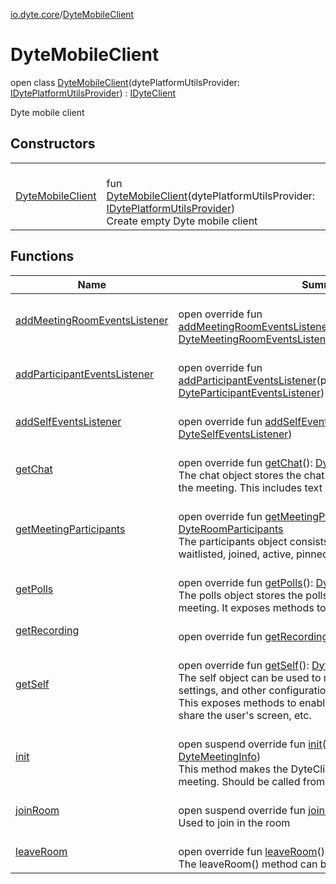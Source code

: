 [io.dyte.core](../index.md)/[DyteMobileClient](index.md)

# DyteMobileClient


open class [DyteMobileClient](index.md)(dytePlatformUtilsProvider: [IDytePlatformUtilsProvider](../../com.dyte.mobilecorekmm.platform/-i-dyte-platform-utils-provider/index.md)) : [IDyteClient](../-i-dyte-client/index.md)

Dyte mobile client

## Constructors

| | |
|---|---|
| [DyteMobileClient](-dyte-mobile-client.md) | <br/>fun [DyteMobileClient](-dyte-mobile-client.md)(dytePlatformUtilsProvider: [IDytePlatformUtilsProvider](../../com.dyte.mobilecorekmm.platform/-i-dyte-platform-utils-provider/index.md))<br/>Create empty Dyte mobile client |

## Functions

| Name | Summary |
|---|---|
| [addMeetingRoomEventsListener](add-meeting-room-events-listener.md) | <br/>open override fun [addMeetingRoomEventsListener](add-meeting-room-events-listener.md)(meetingRoomEventsListener: [DyteMeetingRoomEventsListener](../../com.dyte.mobilecorekmm.listeners/-dyte-meeting-room-events-listener/index.md)) |
| [addParticipantEventsListener](add-participant-events-listener.md) | <br/>open override fun [addParticipantEventsListener](add-participant-events-listener.md)(participantEventsListener: [DyteParticipantEventsListener](../../com.dyte.mobilecorekmm.listeners/-dyte-participant-events-listener/index.md)) |
| [addSelfEventsListener](add-self-events-listener.md) | <br/>open override fun [addSelfEventsListener](add-self-events-listener.md)(selfEventsListener: [DyteSelfEventsListener](../../com.dyte.mobilecorekmm.listeners/-dyte-self-events-listener/index.md)) |
| [getChat](get-chat.md) | <br/>open override fun [getChat](get-chat.md)(): [DyteChat](../../com.dyte.mobilecorekmm.models/-dyte-chat/index.md)<br/>The chat object stores the chat messages that were sent in the meeting. This includes text messages, images, and files. |
| [getMeetingParticipants](get-meeting-participants.md) | <br/>open override fun [getMeetingParticipants](get-meeting-participants.md)(): [DyteRoomParticipants](../../com.dyte.mobilecorekmm.models/-dyte-room-participants/index.md)<br/>The participants object consists of 4 lists of participants. waitlisted, joined, active, pinned. |
| [getPolls](get-polls.md) | <br/>open override fun [getPolls](get-polls.md)(): [DytePoll](../../com.dyte.mobilecorekmm.models/-dyte-poll/index.md)<br/>The polls object stores the polls that were initiated in the meeting. It exposes methods to create and vote on polls. |
| [getRecording](get-recording.md) | <br/>open override fun [getRecording](get-recording.md)(): [DyteRecording](../../com.dyte.mobilecorekmm.models/-dyte-recording/index.md) |
| [getSelf](get-self.md) | <br/>open override fun [getSelf](get-self.md)(): [DyteSelfParticipant](../../com.dyte.mobilecorekmm.models/-dyte-self-participant/index.md)<br/>The self object can be used to manipulate audio and video settings, and other configurations for the local participant. This exposes methods to enable and disable media tracks, share the user's screen, etc. |
| [init](init.md) | <br/>open suspend override fun [init](init.md)(dyteMeetingInfo: [DyteMeetingInfo](../../com.dyte.mobilecorekmm.models/-dyte-meeting-info/index.md))<br/>This method makes the DyteClient ready to join in a given meeting. Should be called from a background thread. |
| [joinRoom](join-room.md) | <br/>open suspend override fun [joinRoom](join-room.md)()<br/>Used to join in the room |
| [leaveRoom](leave-room.md) | <br/>open override fun [leaveRoom](leave-room.md)()<br/>The leaveRoom() method can be used to leave a meeting. |
